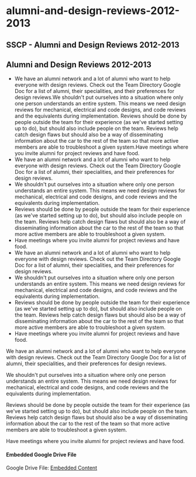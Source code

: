 # alumni-and-design-reviews-2012-2013

## SSCP - Alumni and Design Reviews 2012-2013

## Alumni and Design Reviews 2012-2013

* We have an alumni network and a lot of alumni who want to help everyone with design reviews. Check out the Team Directory Google Doc for a list of alumni, their specialities, and their preferences for design reviews.We shouldn't put ourselves into a situation where only one person understands an entire system.  This means we need design reviews for mechanical, electrical and code designs, and code reviews and the equivalents during implementation. Reviews should be done by people outside the team for their experience (as we've started setting up to do), but should also include people on the team.  Reviews help catch design flaws but should also be a way of disseminating information about the car to the rest of the team so that more active members are able to troubleshoot a given system.Have meetings where you invite alumni for project reviews and have food.
* We have an alumni network and a lot of alumni who want to help everyone with design reviews. Check out the Team Directory Google Doc for a list of alumni, their specialities, and their preferences for design reviews.
* We shouldn't put ourselves into a situation where only one person understands an entire system.  This means we need design reviews for mechanical, electrical and code designs, and code reviews and the equivalents during implementation.&#x20;
* Reviews should be done by people outside the team for their experience (as we've started setting up to do), but should also include people on the team.  Reviews help catch design flaws but should also be a way of disseminating information about the car to the rest of the team so that more active members are able to troubleshoot a given system.
* Have meetings where you invite alumni for project reviews and have food.
* We have an alumni network and a lot of alumni who want to help everyone with design reviews. Check out the Team Directory Google Doc for a list of alumni, their specialities, and their preferences for design reviews.
* We shouldn't put ourselves into a situation where only one person understands an entire system.  This means we need design reviews for mechanical, electrical and code designs, and code reviews and the equivalents during implementation.&#x20;
* Reviews should be done by people outside the team for their experience (as we've started setting up to do), but should also include people on the team.  Reviews help catch design flaws but should also be a way of disseminating information about the car to the rest of the team so that more active members are able to troubleshoot a given system.
* Have meetings where you invite alumni for project reviews and have food.

We have an alumni network and a lot of alumni who want to help everyone with design reviews. Check out the Team Directory Google Doc for a list of alumni, their specialities, and their preferences for design reviews.

We shouldn't put ourselves into a situation where only one person understands an entire system.  This means we need design reviews for mechanical, electrical and code designs, and code reviews and the equivalents during implementation.&#x20;

Reviews should be done by people outside the team for their experience (as we've started setting up to do), but should also include people on the team.  Reviews help catch design flaws but should also be a way of disseminating information about the car to the rest of the team so that more active members are able to troubleshoot a given system.

Have meetings where you invite alumni for project reviews and have food.

#### Embedded Google Drive File

Google Drive File: [Embedded Content](https://drive.google.com/embeddedfolderview?id=1PemNNP3_pcJlXu1V06FDcgl83glavWv0#list)
